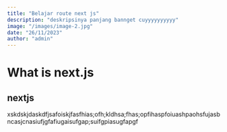 ```yaml
---
title: "Belajar route next js"
description: "deskripsinya panjang bannget cuyyyyyyyyyy"
image: "/images/image-2.jpg"
date: "26/11/2023"
author: "admin"
---
```


# What is next.js

## nextjs

xskdskjdaskdfjsafoiskjfasfhias;ofh;kldhsa;fhas;opfihaspfoiuashpaohsfujasbncasjcnasiufjgfafiugaisufgap;suifgpiasugfapgf
